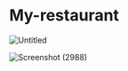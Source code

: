 # My-restaurant

![Untitled](https://user-images.githubusercontent.com/118004544/215488958-e3d9324c-088e-4d92-ac31-7c69ddbabd1b.jpg)

![Screenshot (2988)](https://user-images.githubusercontent.com/118004544/220569035-ce213e25-a47c-4a59-b52c-a04e58cb4977.png)
